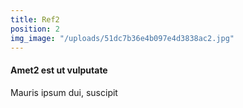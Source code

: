 ```yaml
---
title: Ref2
position: 2
img_image: "/uploads/51dc7b36e4b097e4d3838ac2.jpg"
---
```


#### Amet2 est ut vulputate

Mauris ipsum dui, suscipit